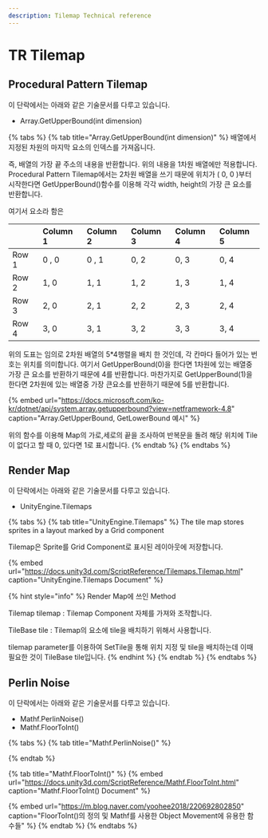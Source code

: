```yaml
---
description: Tilemap Technical reference
---
```


# TR Tilemap

## Procedural Pattern Tilemap

이 단락에서는 아래와 같은 기술문서를 다루고 있습니다.

* Array.GetUpperBound\(int dimension\)

{% tabs %}
{% tab title="Array.GetUpperBound\(int dimension\)" %}
배열에서 지정된 차원의 마지막 요소의 인덱스를 가져옵니다.

즉, 배열의 가장 끝 주소의 내용을 반환합니다. 위의 내용을 1차원 배열에만 적용합니다.                  Procedural Pattern Tilemap에서는 2차원 배열을 쓰기 때문에 위치가 \( 0, 0 \)부터 시작한다면 GetUpperBound\(\)함수를 이용해 각각 width, height의 가장 큰 요소를 반환합니다.

여기서 요소라 함은 

|  | Column 1 | Column 2 | Column 3 | Column 4 | Column 5 |
| :--- | :--- | :--- | :--- | :--- | :--- |
| Row 1 | 0 , 0 | 0 , 1 | 0, 2 | 0, 3 | 0, 4 |
| Row 2 | 1, 0 | 1, 1 | 1, 2 | 1, 3 | 1, 4 |
| Row 3 | 2, 0 | 2, 1 | 2, 2 | 2, 3 | 2, 4 |
| Row 4 | 3, 0 | 3, 1 | 3, 2 | 3, 3 | 3, 4 |

위의 도표는 임의로 2차원 배열의 5\*4행렬을 배치 한 것인데, 각 칸마다 들어가 있는 번호는 위치를 의미합니다. 여기서 GetUpperBound\(0\)을 한다면 1차원에 있는 배열중 가장 큰 요소를 반환하기 때문에 4를 반환합니다. 마찬가지로 GetUpperBound\(1\)을 한다면 2차원에 있는 배열중 가장 큰요소를 반환하기 때문에 5를 반환합니다.

{% embed url="https://docs.microsoft.com/ko-kr/dotnet/api/system.array.getupperbound?view=netframework-4.8" caption="Array.GetUpperBound, GetLowerBound 예시" %}

 위의 함수를 이용해 Map의 가로,세로의 끝을 조사하여 반복문을 돌려 해당 위치에 Tile이 없다고 할 때 0, 있다면 1로 표시합니다.
{% endtab %}
{% endtabs %}

## Render Map

이 단락에서는 아래와 같은 기술문서를 다루고 있습니다.

* UnityEngine.Tilemaps

{% tabs %}
{% tab title="UnityEngine.Tilemaps" %}
The tile map stores sprites in a layout marked by a Grid component

Tilemap은 Sprite를 Grid Component로 표시된 레이아웃에 저장합니다.

{% embed url="https://docs.unity3d.com/ScriptReference/Tilemaps.Tilemap.html" caption="UnityEngine.Tilemaps Document" %}

{% hint style="info" %}
Render Map에 쓰인 Method

Tilemap tilemap : Tilemap Component 자체를 가져와 조작합니다.

TileBase tile : Tilemap의 요소에 tile을 배치하기 위해서 사용합니다.

tilemap parameter를 이용하여 SetTile을 통해 위치 지정 및 tile을 배치하는데 이때 필요한 것이 TileBase tile입니다.
{% endhint %}
{% endtab %}
{% endtabs %}

## Perlin Noise

이 단락에서는 아래와 같은 기술문서를 다루고 있습니다.

* Mathf.PerlinNoise\(\)
* Mathf.FloorToInt\(\)

{% tabs %}
{% tab title="Mathf.PerlinNoise\(\)" %}

{% endtab %}

{% tab title="Mathf.FloorToInt\(\)" %}
{% embed url="https://docs.unity3d.com/ScriptReference/Mathf.FloorToInt.html" caption="Mathf.FloorToInt\(\) Document" %}

{% embed url="https://m.blog.naver.com/yoohee2018/220692802850" caption="FloorToInt\(\)의 정의 및 Mathf를 사용한 Object Movement에 유용한 함수들" %}
{% endtab %}
{% endtabs %}



